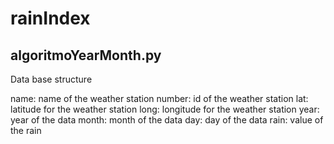 # rainIndex

## algoritmoYearMonth.py

Data base structure

name:	name of the weather station
number:	id of the weather station
lat:	latitude for the weather station
long:	longitude for the weather station
year:	year of the data
month: 	month of the data
day:	day of the data
rain: 	value of the rain



